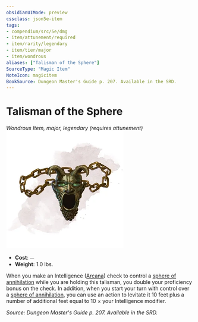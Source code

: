```yaml
---
obsidianUIMode: preview
cssclass: json5e-item
tags:
- compendium/src/5e/dmg
- item/attunement/required
- item/rarity/legendary
- item/tier/major
- item/wondrous
aliases: ["Talisman of the Sphere"]
SourceType: "Magic Item"
NoteIcon: magicitem
BookSource: Dungeon Master's Guide p. 207. Available in the SRD.
---
```

# Talisman of the Sphere
*Wondrous Item, major, legendary (requires attunement)*  
![](/3-Mechanics/CLI/items/img/talisman-of-the-sphere.webp#right)  

- **Cost**: ⏤
- **Weight**: 1.0 lbs.

When you make an Intelligence ([Arcana](/3-Mechanics/CLI/rules/skills.md#Arcana)) check to control a [sphere of annihilation](/3-Mechanics/CLI/items/sphere-of-annihilation.md) while you are holding this talisman, you double your proficiency bonus on the check. In addition, when you start your turn with control over a [sphere of annihilation](/3-Mechanics/CLI/items/sphere-of-annihilation.md), you can use an action to levitate it 10 feet plus a number of additional feet equal to 10 × your Intelligence modifier.

*Source: Dungeon Master's Guide p. 207. Available in the SRD.*